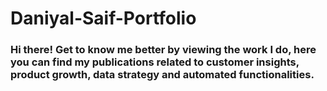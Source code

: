 # Daniyal-Saif-Portfolio
### Hi there! Get to know me better by viewing the work I do, here you can find my publications related to customer insights, product growth, data strategy and automated functionalities.
